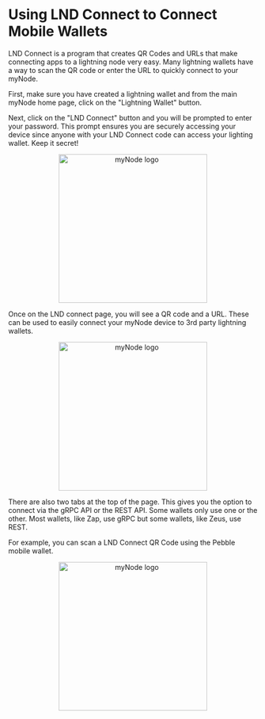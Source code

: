 # Using LND Connect to Connect Mobile Wallets

LND Connect is a program that creates QR Codes and URLs that make connecting apps to a lightning node very easy. Many lightning wallets have a way to scan the QR code or enter the URL to quickly connect to your myNode.

First, make sure you have created a lightning wallet and from the main myNode home page, click on the "Lightning Wallet" button.

Next, click on the "LND Connect" button and you will be prompted to enter your password. This prompt ensures you are securely accessing your device since anyone with your LND Connect code can access your lighting wallet. Keep it secret!

<center>
  <figure>
    <img src="/mynode-docs-vuepress-mockup/images/lightning/using-lnd-connect-1.png" alt="myNode logo" style="width: 300px">                
  </figure>
</center>

Once on the LND connect page, you will see a QR code and a URL. These can be used to easily connect your myNode device to 3rd party lightning wallets.

<center>
  <figure>
    <img src="/mynode-docs-vuepress-mockup/images/lightning/using-lnd-connect-2.png" alt="myNode logo" style="width: 300px">                
  </figure>
</center>

There are also two tabs at the top of the page. This gives you the option to connect via the gRPC API or the REST API. Some wallets only use one or the other. Most wallets, like Zap, use gRPC but some wallets, like Zeus, use REST.

For example, you can scan a LND Connect QR Code using the Pebble mobile wallet.

<center>
  <figure>
    <img src="/mynode-docs-vuepress-mockup/images/lightning/using-lnd-connect-3.png" alt="myNode logo" style="width: 300px">                
  </figure>
</center>